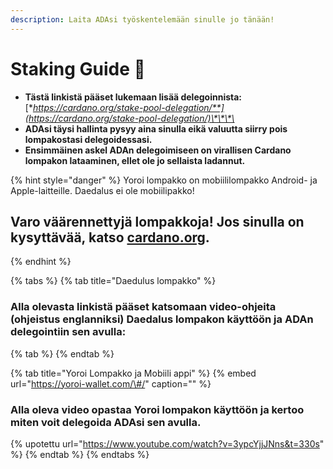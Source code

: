 ```yaml
---
description: Laita ADAsi työskentelemään sinulle jo tänään!
---
```


# Staking Guide 🚀

* **Tästä linkistä pääset lukemaan lisää delegoinnista:**  [**https://cardano.org/stake-pool-delegation/**](https://cardano.org/stake-pool-delegation/)\*\*\*\*
* **ADAsi täysi hallinta pysyy aina sinulla eikä valuutta siirry pois lompakostasi delegoidessasi.**
* **Ensimmäinen askel ADAn delegoimiseen on virallisen Cardano lompakon lataaminen, ellet ole jo sellaista ladannut.**

{% hint style="danger" %}
Yoroi lompakko on mobiililompakko Android- ja Apple-laitteille. Daedalus ei ole mobiilipakko!

## Varo väärennettyjä lompakkoja! Jos sinulla on kysyttävää, katso [cardano.org](https://cardano.org/stake-pool-delegation#wallets).
{% endhint %}

{% tabs %}
{% tab title="Daedulus lompakko" %}
### Alla olevasta linkistä pääset katsomaan video-ohjeita (ohjeistus englanniksi) Daedalus lompakon käyttöön ja ADAn delegointiin sen avulla:

{% tab %}
{% endtab %}

{% tab title="Yoroi Lompakko ja Mobiili appi" %}
{% embed url="https://yoroi-wallet.com/\#/" caption="" %}

### Alla oleva video opastaa Yoroi lompakon käyttöön ja kertoo miten voit delegoida ADAsi sen avulla.

{% upotettu url="https://www.youtube.com/watch?v=3ypcYjjJNns&t=330s" %}
{% endtab %}
{% endtabs %}

